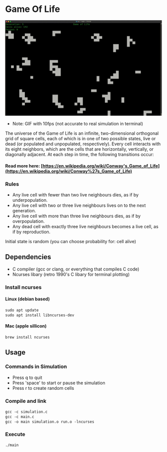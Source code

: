 # Game Of Life

![gif](/res/gameoflife.gif)

* Note: GIF with 10fps (not accurate to real simulation in terminal)

The universe of the Game of Life is an infinite, two-dimensional orthogonal grid of square cells, each of which is in one of two possible states, live or dead (or populated and unpopulated, respectively). Every cell interacts with its eight neighbors, which are the cells that are horizontally, vertically, or diagonally adjacent. At each step in time, the following transitions occur:

#### Read more here: [https://en.wikipedia.org/wiki/Conway's_Game_of_Life](https://en.wikipedia.org/wiki/Conway%27s_Game_of_Life)

### Rules

* Any live cell with fewer than two live neighbours dies, as if by underpopulation.
* Any live cell with two or three live neighbours lives on to the next generation.
* Any live cell with more than three live neighbours dies, as if by overpopulation.
* Any dead cell with exactly three live neighbours becomes a live cell, as if by reproduction.

Initial state is random (you can choose probability for: cell alive)

## Dependencies

- C compiler (gcc or clang, or everything that compiles C code)
- Ncurses libary (retro 1990's C libary for terminal plotting)

### Install ncurses

#### Linux (debian based)

```concole
sudo apt update
sudo apt install libncurses-dev
```

#### Mac (apple sillicon)

```concole
brew install ncurses
```

## Usage

### Commands in Simulation

* Press q to quit
* Press 'space' to start or pause the simulation
* Press r to create random cells

### Compile and link

```concole
gcc -c simulation.c
gcc -c main.c
gcc -o main simulation.o run.o -lncurses
```

### Execute

```concole
./main
```